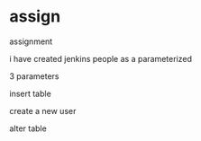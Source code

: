 # assign
assignment


 i have created jenkins people as a parameterized 
 
 3 parameters
 
 insert  table
 
 
 create a new user
 
 alter table
 
